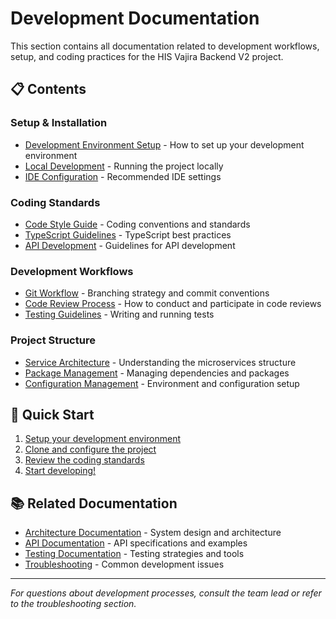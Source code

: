 # Development Documentation

This section contains all documentation related to development workflows, setup, and coding practices for the HIS Vajira Backend V2 project.

## 📋 Contents

### Setup & Installation
- [Development Environment Setup](./setup.md) - How to set up your development environment
- [Local Development](./local-development.md) - Running the project locally
- [IDE Configuration](./ide-configuration.md) - Recommended IDE settings

### Coding Standards
- [Code Style Guide](./code-style-guide.md) - Coding conventions and standards
- [TypeScript Guidelines](./typescript-guidelines.md) - TypeScript best practices
- [API Development](./api-development.md) - Guidelines for API development

### Development Workflows
- [Git Workflow](./git-workflow.md) - Branching strategy and commit conventions
- [Code Review Process](./code-review.md) - How to conduct and participate in code reviews
- [Testing Guidelines](./testing-guidelines.md) - Writing and running tests

### Project Structure
- [Service Architecture](./service-architecture.md) - Understanding the microservices structure
- [Package Management](./package-management.md) - Managing dependencies and packages
- [Configuration Management](./configuration.md) - Environment and configuration setup

## 🚀 Quick Start

1. [Setup your development environment](./setup.md)
2. [Clone and configure the project](./local-development.md)
3. [Review the coding standards](./code-style-guide.md)
4. [Start developing!](./api-development.md)

## 📚 Related Documentation

- [Architecture Documentation](../architecture/) - System design and architecture
- [API Documentation](../api/) - API specifications and examples
- [Testing Documentation](../testing/) - Testing strategies and tools
- [Troubleshooting](../troubleshooting/) - Common development issues

---

*For questions about development processes, consult the team lead or refer to the troubleshooting section.*
